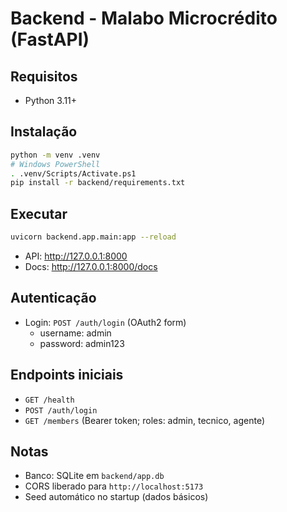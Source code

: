 # Backend - Malabo Microcrédito (FastAPI)

## Requisitos
- Python 3.11+

## Instalação
```bash
python -m venv .venv
# Windows PowerShell
. .venv/Scripts/Activate.ps1
pip install -r backend/requirements.txt
```

## Executar
```bash
uvicorn backend.app.main:app --reload
```

- API: http://127.0.0.1:8000
- Docs: http://127.0.0.1:8000/docs

## Autenticação
- Login: `POST /auth/login` (OAuth2 form)
  - username: admin
  - password: admin123

## Endpoints iniciais
- `GET /health`
- `POST /auth/login`
- `GET /members` (Bearer token; roles: admin, tecnico, agente)

## Notas
- Banco: SQLite em `backend/app.db`
- CORS liberado para `http://localhost:5173`
- Seed automático no startup (dados básicos)
